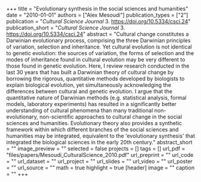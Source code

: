 +++
title = "Evolutionary synthesis in the social sciences and humanities"
date = "2010-01-01"
authors = ["Alex Mesoudi"]
publication_types = ["2"]
publication = "_Cultural Science Journal_ 3. https://doi.org/10.5334/csci.24"
publication_short = "_Cultural Science Journal_ 3. https://doi.org/10.5334/csci.24"
abstract = "Cultural change constitutes a Darwinian evolutionary process, comprising the three Darwinian principles of variation, selection and inheritance. Yet cultural evolution is not identical to genetic evolution: the sources of variation, the forms of selection and the modes of inheritance found in cultural evolution may be very different to those found in genetic evolution. Here, I review research conducted in the last 30 years that has built a Darwinian theory of cultural change by borrowing the rigorous, quantitative methods developed by biologists to explain biological evolution, yet simultaneously acknowledging the differences between cultural and genetic evolution. I argue that the quantitative nature of Darwinian methods (e.g. statistical analysis, formal models, laboratory experiments) has resulted in a significantly better understanding of cultural phenomena than many traditional non-evolutionary, non-scientific approaches to cultural change in the social sciences and humanities. Evolutionary theory also provides a synthetic framework within which different branches of the social sciences and humanities may be integrated, equivalent to the 'evolutionary synthesis' that integrated the biological sciences in the early 20th century."
abstract_short = ""
image_preview = ""
selected = false
projects = []
tags = []
url_pdf = "files/papers/Mesoudi_CulturalScience_2010.pdf"
url_preprint = ""
url_code = ""
url_dataset = ""
url_project = ""
url_slides = ""
url_video = ""
url_poster = ""
url_source = ""
math = true
highlight = true
[header]
image = ""
caption = ""
+++
